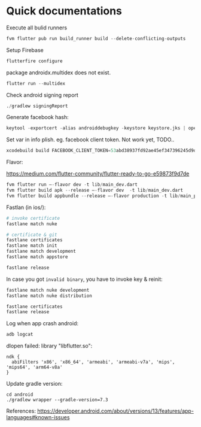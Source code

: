# Quick documentations

Execute all bulid runners
```s
fvm flutter pub run build_runner build --delete-conflicting-outputs
```

Setup Firebase
```s
flutterfire configure
```

package androidx.multidex does not exist.
```s
flutter run --multidex
```

Check android signing report
```s
./gradlew signingReport
```

Generate facebook hash:
```s
keytool -exportcert -alias androiddebugkey -keystore keystore.jks | openssl sha1 -binary | openssl base64
```

Set var in info plish. eg. facebook client token. Not work yet, TODO..
```s
xcodebuild build FACEBOOK_CLIENT_TOKEN=53abd38937fd92ae45ef347396245d9d -project ios/Runner.xcodeproj -target Runner -sdk iphonesimulator
```

Flavor:

https://medium.com/flutter-community/flutter-ready-to-go-e59873f9d7de
```s
fvm flutter run –-flavor dev -t lib/main_dev.dart
fvm flutter build apk --release –-flavor dev  -t lib/main_dev.dart
fvm flutter build appbundle --release –-flavor production -t lib/main_production.dart
```

Fastlan (in ios/):
```s
# invoke certificate
fastlane match nuke

# certificate & git
fastlane certificates
fastlane match init
fastlane match development
fastlane match appstore

fastlane release
```

In case you got `invalid binary`, you have to invoke key & reinit:
```s
fastlane match nuke development
fastlane match nuke distribution

fastlane certificates
fastlane release
```

Log when app crash android:
```s
adb logcat
```

dlopen failed: library "libflutter.so":
```
ndk {
  abiFilters 'x86', 'x86_64', 'armeabi', 'armeabi-v7a', 'mips', 'mips64', 'arm64-v8a'
}
```

Update gradle version:
```
cd android
./gradlew wrapper --gradle-version=7.3
```

References:
https://developer.android.com/about/versions/13/features/app-languages#known-issues